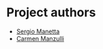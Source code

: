 # Project authors

- [Sergio Manetta](https://github.ibm.com/sergio-manetta)
- [Carmen Manzulli](https://github.ibm.com/Carmen-Manzulli)

